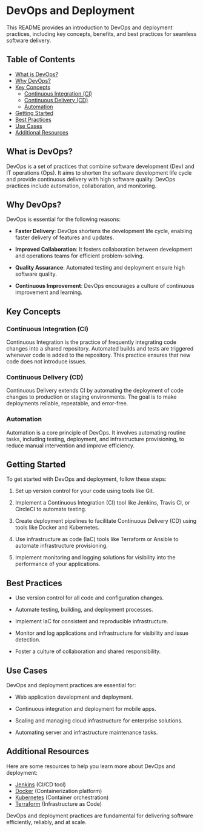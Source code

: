 # DevOps and Deployment

This README provides an introduction to DevOps and deployment practices, including key concepts, benefits, and best practices for seamless software delivery.

## Table of Contents

- [What is DevOps?](#what-is-devops)
- [Why DevOps?](#why-devops)
- [Key Concepts](#key-concepts)
  - [Continuous Integration (CI)](#continuous-integration-ci)
  - [Continuous Delivery (CD)](#continuous-delivery-cd)
  - [Automation](#automation)
- [Getting Started](#getting-started)
- [Best Practices](#best-practices)
- [Use Cases](#use-cases)
- [Additional Resources](#additional-resources)

## What is DevOps?

DevOps is a set of practices that combine software development (Dev) and IT operations (Ops). It aims to shorten the software development life cycle and provide continuous delivery with high software quality. DevOps practices include automation, collaboration, and monitoring.

## Why DevOps?

DevOps is essential for the following reasons:

- **Faster Delivery**: DevOps shortens the development life cycle, enabling faster delivery of features and updates.

- **Improved Collaboration**: It fosters collaboration between development and operations teams for efficient problem-solving.

- **Quality Assurance**: Automated testing and deployment ensure high software quality.

- **Continuous Improvement**: DevOps encourages a culture of continuous improvement and learning.

## Key Concepts

### Continuous Integration (CI)

Continuous Integration is the practice of frequently integrating code changes into a shared repository. Automated builds and tests are triggered whenever code is added to the repository. This practice ensures that new code does not introduce issues.

### Continuous Delivery (CD)

Continuous Delivery extends CI by automating the deployment of code changes to production or staging environments. The goal is to make deployments reliable, repeatable, and error-free.

### Automation

Automation is a core principle of DevOps. It involves automating routine tasks, including testing, deployment, and infrastructure provisioning, to reduce manual intervention and improve efficiency.

## Getting Started

To get started with DevOps and deployment, follow these steps:

1. Set up version control for your code using tools like Git.

2. Implement a Continuous Integration (CI) tool like Jenkins, Travis CI, or CircleCI to automate testing.

3. Create deployment pipelines to facilitate Continuous Delivery (CD) using tools like Docker and Kubernetes.

4. Use infrastructure as code (IaC) tools like Terraform or Ansible to automate infrastructure provisioning.

5. Implement monitoring and logging solutions for visibility into the performance of your applications.

## Best Practices

- Use version control for all code and configuration changes.

- Automate testing, building, and deployment processes.

- Implement IaC for consistent and reproducible infrastructure.

- Monitor and log applications and infrastructure for visibility and issue detection.

- Foster a culture of collaboration and shared responsibility.

## Use Cases

DevOps and deployment practices are essential for:

- Web application development and deployment.

- Continuous integration and deployment for mobile apps.

- Scaling and managing cloud infrastructure for enterprise solutions.

- Automating server and infrastructure maintenance tasks.

## Additional Resources

Here are some resources to help you learn more about DevOps and deployment:

- [Jenkins](https://www.jenkins.io/) (CI/CD tool)
- [Docker](https://www.docker.com/) (Containerization platform)
- [Kubernetes](https://kubernetes.io/) (Container orchestration)
- [Terraform](https://www.terraform.io/) (Infrastructure as Code)

DevOps and deployment practices are fundamental for delivering software efficiently, reliably, and at scale.
